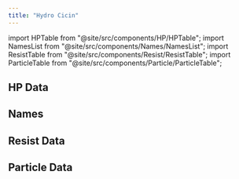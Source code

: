 ```yaml
---
title: "Hydro Cicin"
---
```


import HPTable from "@site/src/components/HP/HPTable";
import NamesList from "@site/src/components/Names/NamesList";
import ResistTable from "@site/src/components/Resist/ResistTable";
import ParticleTable from "@site/src/components/Particle/ParticleTable";

## HP Data

<HPTable item_key="hydrocicin" data_src="enemy" />

## Names

<NamesList item_key="hydrocicin" data_src="enemy" />

## Resist Data

<ResistTable item_key="hydrocicin" data_src="enemy" />

## Particle Data

<ParticleTable item_key="hydrocicin" data_src="enemy" />